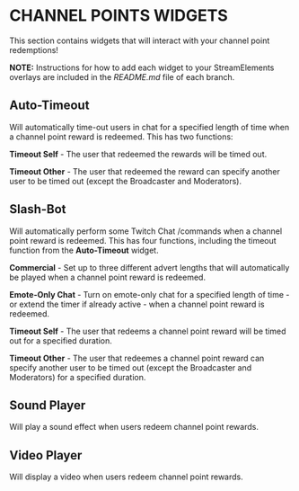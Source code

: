 # CHANNEL POINTS WIDGETS
This section contains widgets that will interact with your channel point redemptions!

**NOTE:** Instructions for how to add each widget to your StreamElements overlays are included in the *README.md* file of each branch.

## Auto-Timeout
Will automatically time-out users in chat for a specified length of time when a channel point reward is redeemed. This has two functions:

**Timeout Self** - The user that redeemed the rewards will be timed out.

**Timeout Other** - The user that redeemed the reward can specify another user to be timed out (except the Broadcaster and Moderators).

## Slash-Bot
Will automatically perform some Twitch Chat /commands when a channel point reward is redeemed. This has four functions, including the timeout function from the **Auto-Timeout** widget.

**Commercial** - Set up to three different advert lengths that will automatically be played when a channel point reward is redeemed.

**Emote-Only Chat** - Turn on emote-only chat for a specified length of time - or extend the timer if already active - when a channel point reward is redeemed.

**Timeout Self** - The user that redeems a channel point reward will be timed out for a specified duration.

**Timeout Other** - The user that redeemes a channel point reward can specify another user to be timed out (except the Broadcaster and Moderators) for a specified duration.

## Sound Player
Will play a sound effect when users redeem channel point rewards.

## Video Player
Will display a video when users redeem channel point rewards.
